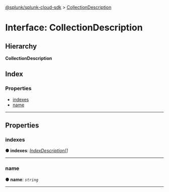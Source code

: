 [@splunk/splunk-cloud-sdk](../README.md) > [CollectionDescription](../interfaces/collectiondescription.md)

# Interface: CollectionDescription

## Hierarchy

**CollectionDescription**

## Index

### Properties

* [indexes](collectiondescription.md#indexes)
* [name](collectiondescription.md#name)

---

## Properties

<a id="indexes"></a>

###  indexes

**● indexes**: *[IndexDescription](indexdescription.md)[]*

___
<a id="name"></a>

###  name

**● name**: *`string`*

___

